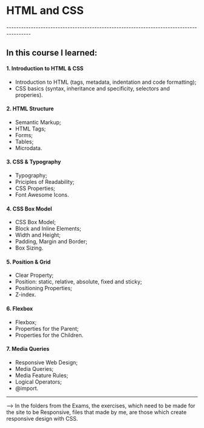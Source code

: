 <h1 text-decoration: none> HTML and CSS </h1>
----------------------------------------------------------------------------------------


<h2 text-decoration: underlined font-weight: bold;>In this course I learned:</h2>

<h4 font-weight: bold;>1. Introduction to HTML & CSS</h4>
<ul>
 <li> Introduction to HTML (tags, metadata, indentation and code formatting);</li>
 <li> CSS basics (syntax, inheritance and specificity, selectors and properies).</li>
</ul>
<h4 font-weight: bold;>2. HTML Structure</h4>
<ul>
  <li>Semantic Markup;</li>
  <li>HTML Tags;</li>
  <li>Forms;</li>
  <li>Tables;</li>
  <li>Microdata.</li>
</ul>
<h4 font-weight: bold;>3. CSS & Typography</h4>
<ul>
  <li>Typography;</li>
  <li>Priciples of Readability;</li>
  <li>CSS Properties;</li>
  <li>Font Awesome Icons.</li>
 </ul>
<h4 font-weight: bold;>4. CSS Box Model</h4>
<ul>
  <li>CSS Box Model;</li>
  <li>Block and Inline Elements;</li>
  <li>Width and Height;</li>
  <li>Padding, Margin and Border;</li>
  <li>Box Sizing.</li>
</ul>
<h4 font-weight: bold;>5. Position & Grid</h4>
<ul>
  <li>Clear Property;</li>
  <li>Position: static, relative, absolute, fixed and sticky;</li>
  <li>Positioning Properties;</li>
  <li>Z-index.</li>
</ul>
<h4 font-weight: bold;>6. Flexbox</h4>
<ul>
  <li>Flexbox;</li>
  <li>Properties for the Parent;</li>
  <li>Properties for the Children.</li>
</ul>
<h4 font-weight: bold;>7. Media Queries</h4>
<ul>
  <li>Responsive Web Design;</li>
  <li>Media Queries;</li>
  <li>Media Feature Rules;</li>
  <li>Logical Operators;</li>
  <li>@import.</li>
</ul>

----------------------------------------------------------------------------------------

--> In the folders from the Exams, the exercises, which need to be made for the site to be Responsive, files that made by me, are those which create responsive design with CSS.



